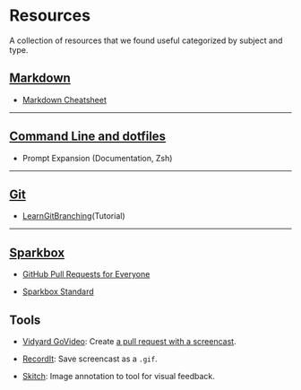 # Resources

A collection of resources that we found useful categorized by subject and type.

## [Markdown]()

* [Markdown Cheatsheet](https://github.com/adam-p/markdown-here/wiki/Markdown-Cheatsheet)

---

## [Command Line and dotfiles]()

* Prompt Expansion (Documentation, Zsh)

---

## [Git]()

* [LearnGitBranching](https://learngitbranching.js.org/)(Tutorial)

---

## [Sparkbox]()
* [GitHub Pull Requests for Everyone](https://seesparkbox.com/foundry/github_pull_requests_for_everyone)

* [Sparkbox Standard](https://github.com/sparkbox/standard)

## Tools
* [Vidyard GoVideo](https://www.vidyard.com/govideo/): Create [a pull request with a screencast](https://vimeo.com/235941680).

* [RecordIt](http://recordit.co/): Save screencast as a `.gif`.

* [Skitch](https://evernote.com/products/skitch): Image annotation to tool for visual feedback.